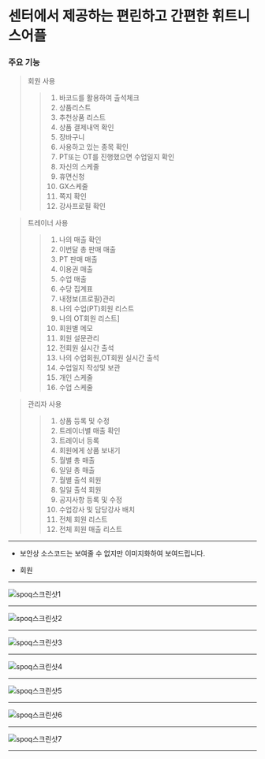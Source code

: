 # 센터에서 제공하는 편린하고 간편한 휘트니스어플

### 주요 기능

> 회원 사용
>> 1. 바코드를 활용하여 출석체크
>> 2. 상품리스트 
>> 3. 추천상품 리스트
>> 4. 상품 결제내역 확인
>> 5. 장바구니
>> 6. 사용하고 있는 종목 확인
>> 7. PT또는 OT를 진행했으면 수업일지 확인
>> 8. 자신의 스케줄 
>> 9. 휴면신청
>> 10. GX스케줄
>> 11. 쪽지 확인
>> 12. 강사프로필 확인



> 트레이너 사용
>> 1. 나의 매출 확인
>> 2. 이번달 총 판매 매출
>> 3. PT 판매 매출
>> 4. 이용권 매출
>> 5. 수업 매출
>> 6. 수당 집계표
>> 7. 내정보(프로필)관리
>> 8. 나의 수업(PT)회원 리스트
>> 9. 나의 OT회원 리스트]
>> 10. 회원별 메모
>> 11. 회원 설문관리
>> 12. 전회원 실시간 출석
>> 13. 나의 수업회원,OT회원 실시간 출석
>> 14. 수업일지 작성및 보관
>> 15. 개인 스케줄
>> 16. 수업 스케줄




> 관리자 사용
>> 1. 상품 등록 및 수정
>> 2. 트레이너별 매출 확인
>> 3. 트레이너 등록
>> 4. 회원에게 상품 보내기
>> 5. 월별 총 매출
>> 6. 일일 총 매출
>> 8. 월별 출석 회원
>> 9. 일일 출석 회원
>> 10. 공지사항 등록 및 수정
>> 11. 수업강사 및 담당강사 배치
>> 12. 전체 회원 리스트
>> 13. 전체 회원 매출 리스트

<hr/>


- 보안상 소스코드는 보여줄 수 없지만 이미지화하여 보여드립니다.

- 회원
-----------------------------------------------------------

![spoq스크린샷1](./assets/image/spoq_shot_1.jpg)

-----------------------------------------------------------

![spoq스크린샷2](./assets/image/spoq_shot_2.jpg)

-----------------------------------------------------------

![spoq스크린샷3](./assets/image/spoq_shot_3.jpg)

-----------------------------------------------------------

![spoq스크린샷4](./assets/image/spoq_shot_4.jpg)

-----------------------------------------------------------

![spoq스크린샷5](./assets/image/spoq_shot_5.jpg)

-----------------------------------------------------------

![spoq스크린샷6](./assets/image/spoq_shot_6.jpg)

-----------------------------------------------------------

![spoq스크린샷7](./assets/image/spoq_shot_7.jpg)

-----------------------------------------------------------



